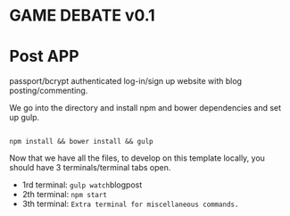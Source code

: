 # GAME DEBATE v0.1
# Post APP

passport/bcrypt authenticated log-in/sign up website with blog posting/commenting.

We go into the directory and install npm and bower dependencies and set up gulp.

```

npm install && bower install && gulp
```

Now that we have all the files, to develop on this template locally, you should have 3 terminals/terminal tabs open.


- 1rd terminal: `gulp watch`blogpost
- 2th terminal: `npm start`
- 3th terminal: `Extra terminal for miscellaneous commands.`

